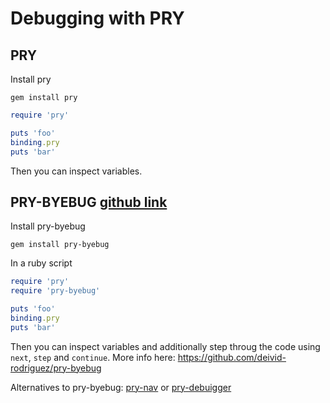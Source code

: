 # Debugging with PRY

## PRY
Install pry
```
gem install pry
```

```Ruby
require 'pry'

puts 'foo'
binding.pry
puts 'bar'
```

Then you can inspect variables.


## PRY-BYEBUG [github link](https://github.com/deivid-rodriguez/pry-byebug)

Install pry-byebug
```
gem install pry-byebug
```

In a ruby script

```Ruby
require 'pry'
require 'pry-byebug'

puts 'foo'
binding.pry
puts 'bar'
```

Then you can inspect variables and additionally step throug the code using `next`, `step` and `continue`. More info here: https://github.com/deivid-rodriguez/pry-byebug

Alternatives to pry-byebug: [pry-nav](https://github.com/nixme/pry-nav) or [pry-debuigger](https://github.com/nixme/pry-debugger)
